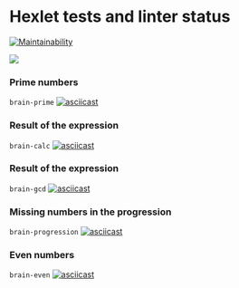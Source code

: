 # Hexlet tests and linter status
[![Maintainability](https://api.codeclimate.com/v1/badges/a99a88d28ad37a79dbf6/maintainability)](https://codeclimate.com/github/sergey712lab/frontend-project-lvl1/maintainability)

<img src="https://github.com/sergey712lab/frontend-project-lvl1/workflows/CI/badge.svg" />

### Prime numbers
```brain-prime```
[![asciicast](https://asciinema.org/a/8ifgKEwpMSwTzjP3KmD3Unl48.svg)](https://asciinema.org/a/8ifgKEwpMSwTzjP3KmD3Unl48)

### Result of the expression
```brain-calc```
[![asciicast](https://asciinema.org/a/TmcE1vLekuK67DGnkLU0HeQpd.svg)](https://asciinema.org/a/TmcE1vLekuK67DGnkLU0HeQpd)

### Result of the expression
```brain-gcd```
[![asciicast](https://asciinema.org/a/nElvQTov3D4HZ8ExMRNxAaxWq.svg)](https://asciinema.org/a/nElvQTov3D4HZ8ExMRNxAaxWq)

### Missing numbers in the progression
```brain-progression```
[![asciicast](https://asciinema.org/a/MU3beOdnHa7zNzbsnUyNCDXy4.svg)](https://asciinema.org/a/MU3beOdnHa7zNzbsnUyNCDXy4)

### Even numbers
```brain-even```
[![asciicast](https://asciinema.org/a/BgTvEPOS8zBKbC9nBXL8Pvz0B.svg)](https://asciinema.org/a/BgTvEPOS8zBKbC9nBXL8Pvz0B)
